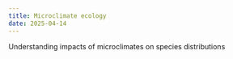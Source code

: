 ```yaml
---
title: Microclimate ecology
date: 2025-04-14
---
```


Understanding impacts of microclimates on species distributions